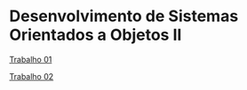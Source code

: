 # Desenvolvimento de Sistemas Orientados a Objetos II

[Trabalho 01](https://github.com/g-saldanha/dsoII/tree/master/Trabalho01)


[Trabalho 02]()
